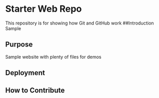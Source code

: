 # Starter Web Repo

This repository is for showing how Git and GitHub work
##Introduction
 Sample 
## Purpose

Sample website with plenty of files for demos
## Deployment

## How to Contribute